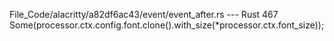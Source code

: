 File_Code/alacritty/a82df6ac43/event/event_after.rs --- Rust
                                                                                                                                                           467                         Some(processor.ctx.config.font.clone().with_size(*processor.ctx.font_size));

